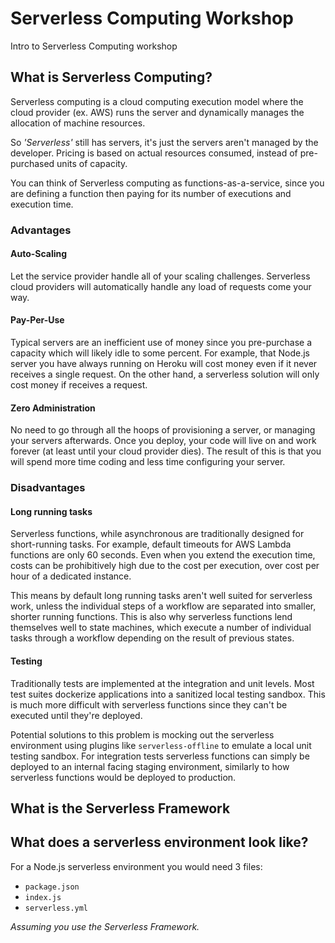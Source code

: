 # Serverless Computing Workshop
Intro to Serverless Computing workshop

## What is Serverless Computing?
Serverless computing is a cloud computing execution model where the cloud provider (ex. AWS) runs the server and dynamically manages the allocation of machine resources.

So *'Serverless'* still has servers, it's just the servers aren't managed by the developer.
Pricing is based on actual resources consumed, instead of pre-purchased units of capacity. 

You can think of Serverless computing as functions-as-a-service, since you are defining a function then paying for its number of executions and execution time.

### Advantages
#### Auto-Scaling
Let the service provider handle all of your scaling challenges. Serverless cloud providers will automatically handle any load of requests come your way. 

#### Pay-Per-Use
Typical servers are an inefficient use of money since you pre-purchase a capacity which will likely idle to some percent. For example, that Node.js server you have always running on Heroku will cost money even if it never receives a single request. On the other hand, a serverless solution will only cost money if receives a request.

#### Zero Administration
No need to go through all the hoops of provisioning a server, or managing your servers afterwards. Once you deploy, your code will live on and work forever (at least until your cloud provider dies). 
The result of this is that you will spend more time coding and less time configuring your server.

### Disadvantages 
#### Long running tasks
Serverless functions, while asynchronous are traditionally designed for short-running tasks. For example, default timeouts for AWS Lambda functions are only 60 seconds. Even when you extend the execution time, costs can be prohibitively high due to the cost per execution, over cost per hour of a dedicated instance.

This means by default long running tasks aren't well suited for serverless work, unless the individual steps of a workflow are separated into smaller, shorter running functions. This is also why serverless functions lend themselves well to state machines, which execute a number of individual tasks through a workflow depending on the result of previous states.

#### Testing
Traditionally tests are implemented at the integration and unit levels. Most test suites dockerize applications into a sanitized local testing sandbox. This is much more difficult with serverless functions since they can't be executed until they're deployed.

Potential solutions to this problem is mocking out the serverless environment using plugins like `serverless-offline` to emulate a local unit testing sandbox. For integration tests serverless functions can simply be deployed to an internal facing staging environment, similarly to how serverless functions would be deployed to production.

## What is the Serverless Framework



## What does a serverless environment look like?
For a Node.js serverless environment you would need 3 files:
* `package.json` 
* `index.js`
* `serverless.yml`

*Assuming you use the Serverless Framework.*